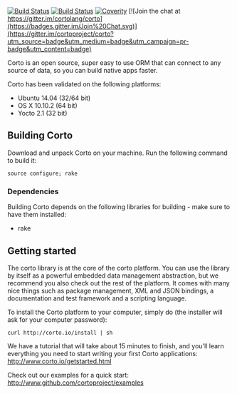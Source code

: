 [![Build Status](https://travis-ci.org/cortoproject/corto.svg?branch=master)](https://travis-ci.org/cortoproject/corto)
[![Build Status](https://tea-ci.org/api/badges/cortoproject/corto/status.svg)](https://tea-ci.org/cortoproject/corto)
[![Coverity](https://scan.coverity.com/projects/3807/badge.svg)](https://scan.coverity.com/projects/3807) [![Join the chat at https://gitter.im/cortolang/corto](https://badges.gitter.im/Join%20Chat.svg)](https://gitter.im/cortoproject/corto?utm_source=badge&utm_medium=badge&utm_campaign=pr-badge&utm_content=badge)

Corto is an open source, super easy to use ORM that can connect to any source of data, so you can build native apps faster.

Corto has been validated on the following platforms:
 * Ubuntu 14.04 (32/64 bit)
 * OS X 10.10.2 (64 bit)
 * Yocto 2.1 (32 bit)

## Building Corto
Download and unpack Corto on your machine. Run the following command to build it:
```
source configure; rake
```
### Dependencies
Building Corto depends on the following libraries for building - make sure to have them installed:
 * rake

## Getting started
The corto library is at the core of the corto platform. You can use the library by itself as a powerful embedded data management abstraction, but we recommend you also check out the rest of the platform. It comes with many nice things such as package management, XML and JSON bindings, a documentation and test framework and a scripting language.

To install the Corto platform to your computer, simply do (the installer will ask for your computer password):
```
curl http://corto.io/install | sh
```

We have a tutorial that will take about 15 minutes to finish, and you'll learn everything you need to start writing your first Corto applications: http://www.corto.io/getstarted.html

Check out our examples for a quick start:
http://www.github.com/cortoproject/examples
